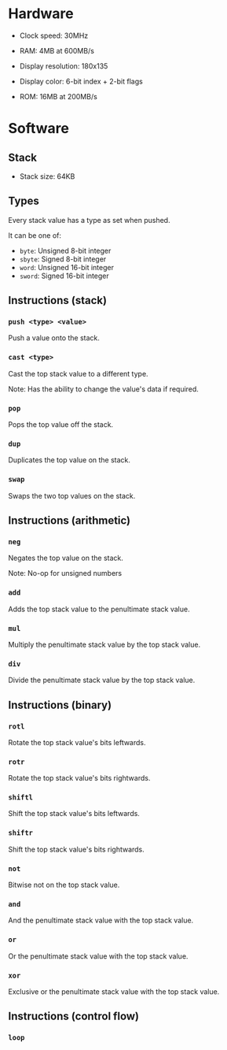 
# Hardware

- Clock speed: 30MHz

- RAM: 4MB at 600MB/s

- Display resolution: 180x135
- Display color: 6-bit index + 2-bit flags

- ROM: 16MB at 200MB/s

# Software

## Stack

- Stack size: 64KB

## Types

Every stack value has a type as set when pushed.

It can be one of:

- `byte`: Unsigned 8-bit integer
- `sbyte`: Signed 8-bit integer
- `word`: Unsigned 16-bit integer
- `sword`: Signed 16-bit integer

## Instructions (stack)

### `push <type> <value>`

Push a value onto the stack.

### `cast <type>`

Cast the top stack value to a different type.

Note: Has the ability to change the value's data if required.

### `pop`

Pops the top value off the stack.

### `dup`

Duplicates the top value on the stack.

### `swap`

Swaps the two top values on the stack.

## Instructions (arithmetic)

### `neg`

Negates the top value on the stack.

Note: No-op for unsigned numbers

### `add`

Adds the top stack value to the penultimate stack value.

### `mul`

Multiply the penultimate stack value by the top stack value.

### `div`

Divide the penultimate stack value by the top stack value.

## Instructions (binary)

### `rotl`

Rotate the top stack value's bits leftwards.

### `rotr`

Rotate the top stack value's bits rightwards.

### `shiftl`

Shift the top stack value's bits leftwards.

### `shiftr`

Shift the top stack value's bits rightwards.

### `not`

Bitwise not on the top stack value.

### `and`

And the penultimate stack value with the top stack value.

### `or`

Or the penultimate stack value with the top stack value.

### `xor`

Exclusive or the penultimate stack value with the top stack value.

## Instructions (control flow)

### `loop`

